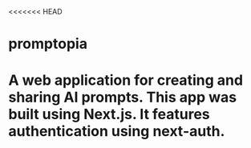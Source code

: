 <<<<<<< HEAD
# promptopia
A web application for creating and sharing AI prompts. This app was built using Next.js. It features authentication using next-auth.
=======


